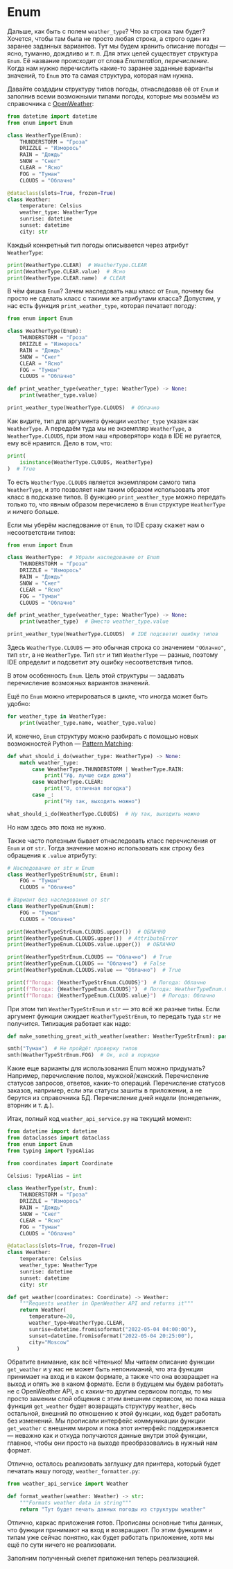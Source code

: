 # Enum

Дальше, как быть с полем `weather_type`? Что за строка там будет? Хочется, чтобы там была не просто любая строка, а строго один из заранее заданных вариантов. Тут мы будем хранить описание погоды — ясно, туманно, дождливо и т. п. Для этих целей существует структура `Enum`. Её название происходит от слова *Enumeration*, *перечисление*. Когда нам нужно перечислить какие-то заранее заданные варианты значений, то `Enum` это та самая структура, которая нам нужна.

Давайте создадим структуру типов погоды, отнаследовав её от `Enum` и заполнив всеми возможными типами погоды, которые мы возьмём из справочника с [OpenWeather](https://openweathermap.org/weather-conditions#Weather-Condition-Codes-2):

```python
from datetime import datetime
from enum import Enum

class WeatherType(Enum):
    THUNDERSTORM = "Гроза"
    DRIZZLE = "Изморось"
    RAIN = "Дождь"
    SNOW = "Снег"
    CLEAR = "Ясно"
    FOG = "Туман"
    CLOUDS = "Облачно"

@dataclass(slots=True, frozen=True)
class Weather:
    temperature: Celsius
    weather_type: WeatherType
    sunrise: datetime
    sunset: datetime
    city: str
```

Каждый конкретный тип погоды описывается через атрибут `WeatherType`:

```python
print(WeatherType.CLEAR)  # WeatherType.CLEAR
print(WeatherType.CLEAR.value)  # Ясно
print(WeatherType.CLEAR.name)  # CLEAR
```

В чём фишка `Enum`? Зачем наследовать наш класс от `Enum`, почему бы просто не сделать класс с такими же атрибутами класса? Допустим, у нас есть функция `print_weather_type`, которая печатает погоду:

```python
from enum import Enum

class WeatherType(Enum):
    THUNDERSTORM = "Гроза"
    DRIZZLE = "Изморось"
    RAIN = "Дождь"
    SNOW = "Снег"
    CLEAR = "Ясно"
    FOG = "Туман"
    CLOUDS = "Облачно"

def print_weather_type(weather_type: WeatherType) -> None:
    print(weather_type.value)

print_weather_type(WeatherType.CLOUDS)  # Облачно
```

Как видите, тип для аргумента функции `weather_type` указан как `WeatherType`. А передаём туда мы не экземпляр `WeatherType`, а `WeatherType.CLOUDS`, при этом наш «проверятор» кода в IDE не ругается, ему всё нравится. Дело в том, что:

```python
print(
    isinstance(WeatherType.CLOUDS, WeatherType)
)  # True
```

То есть `WeatherType.CLOUDS` является экземпляром самого типа `WeatherType`, и это позволяет нам таким образом использовать этот класс в подсказке типов. В функцию `print_weather_type` можно передать только то, что явным образом перечислено в `Enum` структуре `WeatherType` и ничего больше.

Если мы уберём наследование от `Enum`, то IDE сразу скажет нам о несоответствии типов:

```python
from enum import Enum

class WeatherType:  # Убрали наследование от Enum 
    THUNDERSTORM = "Гроза"
    DRIZZLE = "Изморось"
    RAIN = "Дождь"
    SNOW = "Снег"
    CLEAR = "Ясно"
    FOG = "Туман"
    CLOUDS = "Облачно"

def print_weather_type(weather_type: WeatherType) -> None:
    print(weather_type)  # Вместо weather_type.value 

print_weather_type(WeatherType.CLOUDS)  # IDE подсветит ошибку типов
```

Здесь `WeatherType.CLOUDS` — это обычная строка со значением `"Облачно"`, тип `str`, а не `WeatherType`. Тип `str` и тип `WeatherType` — разные, поэтому IDE определит и подсветит эту ошибку несоответствия типов.

В этом особенность `Enum`. Цель этой структуры — задавать перечисление возможных вариантов значений.

Ещё по `Enum` можно итерироваться в цикле, что иногда может быть удобно:

```python
for weather_type in WeatherType:
    print(weather_type.name, weather_type.value)
```

И, конечно, `Enum` структуру можно разбирать с помощью новых возможностей Python — [Pattern Matching](https://www.youtube.com/watch?v=0kyy_zKO86U&t=255s):

```python
def what_should_i_do(weather_type: WeatherType) -> None:
    match weather_type:
        case WeatherType.THUNDERSTORM | WeatherType.RAIN:
            print("Уф, лучше сиди дома")
        case WeatherType.CLEAR:
            print("О, отличная погодка")
        case _:
            print("Ну так, выходить можно")

what_should_i_do(WeatherType.CLOUDS)  # Ну так, выходить можно
```

Но нам здесь это пока не нужно.

Также часто полезным бывает отнаследовать класс перечисления от `Enum` и от `str`. Тогда значение можно использовать как строку без обращения к `.value` атрибуту:

```python
# Наследование от str и Enum
class WeatherTypeStrEnum(str, Enum):
    FOG = "Туман"
    CLOUDS = "Облачно"

# Вариант без наследования от str
class WeatherTypeEnum(Enum):
    FOG = "Туман"
    CLOUDS = "Облачно"

print(WeatherTypeStrEnum.CLOUDS.upper())  # ОБЛАЧНО
print(WeatherTypeEnum.CLOUDS.upper())  # AttributeError
print(WeatherTypeEnum.CLOUDS.value.upper())  # ОБЛАЧНО

print(WeatherTypeStrEnum.CLOUDS == "Облачно")  # True
print(WeatherTypeEnum.CLOUDS == "Облачно")  # False
print(WeatherTypeEnum.CLOUDS.value == "Облачно")  # True

print(f"Погода: {WeatherTypeStrEnum.CLOUDS}")  # Погода: Облачно
print(f"Погода: {WeatherTypeEnum.CLOUDS}")  # Погода: WeatherTypeEnum.CLOUDS
print(f"Погода: {WeatherTypeEnum.CLOUDS.value}")  # Погода: Облачно
```

При этом тип `WeatherTypeStrEnum` и `str` — это всё же разные типы. Если аргумент функции ожидает `WeatherTypeStrEnum`, то передать туда `str` не получится. Типизация работает как надо:

```python
def make_something_great_with_weather(weather: WeatherTypeStrEnum): pass

smth("Туман")  # Не пройдёт проверку типов
smth(WeatherTypeStrEnum.FOG)  # Ок, всё в порядке
```

Какие еще варианты для использования Enum можно придумать? Например, перечисление полов, мужской/женский. Перечисление статусов запросов, ответов, каких-то операций. Перечисление статусов заказов, например, если эти статусы зашиты в приложении, а не берутся из справочника БД. Перечисление дней недели (понедельник, вторник и т. д.).

Итак, полный код `weather_api_service.py` на текущий момент:

```python
from datetime import datetime
from dataclasses import dataclass
from enum import Enum
from typing import TypeAlias

from coordinates import Coordinate

Celsius: TypeAlias = int

class WeatherType(str, Enum):
    THUNDERSTORM = "Гроза"
    DRIZZLE = "Изморось"
    RAIN = "Дождь"
    SNOW = "Снег"
    CLEAR = "Ясно"
    FOG = "Туман"
    CLOUDS = "Облачно"

@dataclass(slots=True, frozen=True)
class Weather:
    temperature: Celsius
    weather_type: WeatherType
    sunrise: datetime
    sunset: datetime
    city: str

def get_weather(coordinates: Coordinate) -> Weather:
    """Requests weather in OpenWeather API and returns it"""
    return Weather(
       temperature=20,
       weather_type=WeatherType.CLEAR,
       sunrise=datetime.fromisoformat("2022-05-04 04:00:00"),
       sunset=datetime.fromisoformat("2022-05-04 20:25:00"),
       city="Moscow"
   )
```

Обратите внимание, как всё чётенько! Мы читаем описание функции `get_weather` и у нас не может быть непониманий, что эта функция принимает на вход и в каком формате, а также что она возвращает на выход и опять же в каком формате. Если в будущем мы будем работать не с OpenWeather API, а с каким-то другим сервисом погоды, то мы просто заменим слой общения с этим внешним сервисом, но пока наша функция `get_weather` будет возвращать структуру `Weather`, весь остальной, внешний по отношению к этой функции, код будет работать без изменений. Мы прописали интерфейс коммуникации функции `get_weather` с внешним миром и пока этот интерфейс поддерживается — неважно как и откуда получаются данные внутри этой функции, главное, чтобы они просто на выходе преобразовались в нужный нам формат.

Отлично, осталось реализовать заглушку для принтера, который будет печатать нашу погоду, `weather_formatter.py`:

```python
from weather_api_service import Weather

def format_weather(weather: Weather) -> str:
    """Formats weather data in string"""
    return "Тут будет печать данных погоды из структуры weather"
```

Отлично, каркас приложения готов. Прописаны основные типы данных, что функции принимают на вход и возвращают. По этим функциям и типам уже сейчас понятно, как будет работать приложение, хотя мы ещё по сути ничего не реализовали.

Заполним полученный скелет приложения теперь реализацией.

